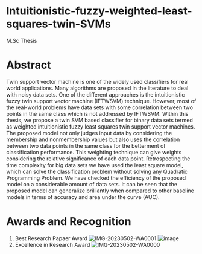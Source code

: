 # Intuitionistic-fuzzy-weighted-least-squares-twin-SVMs
M.Sc Thesis
# Abstract
Twin support vector machine is one of the widely used classifiers for real world applications. Many algorithms are proposed in the literature to deal with noisy data
sets. One of the different approaches is the intuitionistic fuzzy twin support vector machine (IFTWSVM) technique. However, most of the real-world problems have data sets with some correlation between two points in the same class which is not addressed by IFTWSVM. Within this thesis, we propose a twin SVM based classifier for binary data sets termed as weighted intuitionistic fuzzy least squares twin support vector machines. The proposed model not only judges input data by considering the membership and nonmembership values but also uses the correlation between two data points in the same class for the betterment of classification performance. This weighting technique
can give weights considering the relative significance of each data point. Retrospecting
the time complexity for big data sets we have used the least square model, which can solve the classification problem without solving any Quadratic Programming Problem.
We have checked the efficiency of the proposed model on a considerable amount of data sets. It can be seen that the proposed model can generalize brilliantly when compared
to other baseline models in terms of accuracy and area under the curve (AUC).

# Awards and Recognition 
1. Best Research Papaer Award
![IMG-20230502-WA0001](https://github.com/user-attachments/assets/c257b84a-a838-4dea-b546-859809fb5ec1)
![image](https://github.com/user-attachments/assets/52fa3734-f752-4d6f-b68e-54d4a75db1b3)
2. Excellence in Research Award
![IMG-20230502-WA0000](https://github.com/user-attachments/assets/3253d831-edd9-4a97-b13a-3670c0b2dd09)

